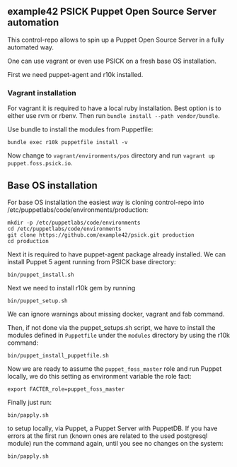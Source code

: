 ## example42 PSICK Puppet Open Source Server automation

This control-repo allows to spin up a Puppet Open Source Server in a fully automated way.

One can use vagrant or even use PSICK on a fresh base OS installation.

First we need puppet-agent and r10k installed.

### Vagrant installation

For vagrant it is required to have a local ruby installation. Best option is to either use rvm or rbenv. Then run ```bundle install --path vendor/bundle```.

Use bundle to install the modules from Puppetfile:

    bundle exec r10k puppetfile install -v

Now change to ```vagrant/environments/pos``` directory and run ```vagrant up puppet.foss.psick.io```.

## Base OS installation

For base OS installation the easiest way is cloning control-repo into /etc/puppetlabs/code/environments/production:

    mkdir -p /etc/puppetlabs/code/environments
    cd /etc/puppetlabs/code/environments
    git clone https://github.com/example42/psick.git production
    cd production

Next it is required to have puppet-agent package already installed. We can install Puppet 5 agent running from PSICK base directory:

    bin/puppet_install.sh

Next we need to install r10k gem by running

    bin/puppet_setup.sh

We can ignore warnings about missing docker, vagrant and fab command.

Then, if not done via the puppet_setups.sh script, we have to install the modules defined in ```Puppetfile``` under the ```modules``` directory by using the r10k command:

    bin/puppet_install_puppetfile.sh

Now we are ready to assume the ```puppet_foss_master``` role and run Puppet locally, we do this setting as environment variable the role fact:

    export FACTER_role=puppet_foss_master

Finally just run:

    bin/papply.sh

to setup locally, via Puppet, a Puppet Server with PuppetDB. If you have errors at the first run (known ones are related to the used postgresql module) run the command again, until you see no changes on the system:

    bin/papply.sh
